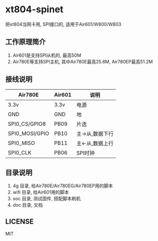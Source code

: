 # xt804-spinet
把xt804当网卡用, SPI接口的, 适用于Air601/W800/W803

## 工作原理简介

1. Air601是支持SPI从机的, 最高50M
2. Air780E等支持SPI主机, 其中Air780E最高25.6M, Air780EP最高51.2M

## 接线说明

|Air780E         |Air601|说明           |
|----------------|------|---------------|
|3.3v            | 3.3v | 电源          |
|GND             | GND  | 地            |
|SPI0_CS/GPIO8   | PB09 | 片选          |
|SPI0_MOSI/GPIO  | PB10 | 主->从,数据下行|
|SPI0_MISO       | PB11 | 主<-从,数据上行|
|SPI0_CLK        | PB06 | SPI时钟|

## 目录说明

1. 4g 目录, 给Air780E/Air780EG/Air780EP用的脚本
2. wifi 目录, 给Air601用的脚本
3. soc 目录, 测试固件, 搭配脚本刷机
4. doc 目录, 文档

## LICENSE

MIT
